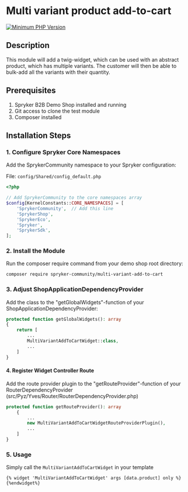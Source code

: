 # Multi variant product add-to-cart
[![Minimum PHP Version](https://img.shields.io/badge/php-%3E%3D%208.2-8892BF.svg)](https://php.net/)



## Description

This module will add a twig-widget, which can be used with an abstract product, which has multiple variants.
The customer will then be able to bulk-add all the variants with their quantity.


## Prerequisites

1. Spryker B2B Demo Shop installed and running
2. Git access to clone the test module
3. Composer installed


## Installation Steps

### 1. Configure Spryker Core Namespaces

Add the SprykerCommunity namespace to your Spryker configuration:

File: `config/Shared/config_default.php`

```php
<?php

// Add SprykerCommunity to the core namespaces array
$config[KernelConstants::CORE_NAMESPACES] = [
    'SprykerCommunity',  // Add this line
    'SprykerShop',
    'SprykerEco',
    'Spryker',
    'SprykerSdk',
];
```

### 2. Install the Module

Run the composer require command from your demo shop root directory:

```bash
composer require spryker-community/multi-variant-add-to-cart
```

### 3. Adjust ShopApplicationDependencyProvider

Add the class to the "getGlobalWidgets"-function of your ShopApplicationDependencyProvider:

```php
protected function getGlobalWidgets(): array
{
    return [
        ...
        MultiVariantAddToCartWidget::class,
        ...
    ]
}
```

#### 4. Register Widget Controller Route

Add the route provider plugin to the "getRouteProvider"-function of your RouterDependencyProvider (src/Pyz/Yves/Router/RouterDependencyProvider.php)

```php
protected function getRouteProvider(): array
    {
        ...
        new MultiVariantAddToCartWidgetRouteProviderPlugin(),
        ...
    ]
}
```

### 5. Usage

Simply call the  ```MultiVariantAddToCartWidget``` in your template

```
{% widget 'MultiVariantAddToCartWidget' args [data.product] only %}{%endwidget%}
```

